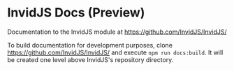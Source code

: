 # InvidJS Docs (Preview)

Documentation to the InvidJS module at https://github.com/InvidJS/InvidJS/

To build documentation for development purposes, clone https://github.com/InvidJS/InvidJS/ and execute `npm run docs:build`. It will be created one level above InvidJS's repository directory.
